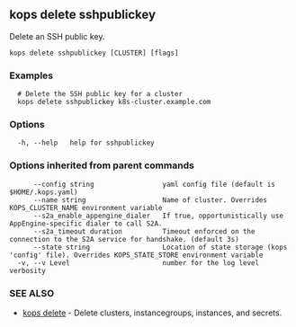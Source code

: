 
<!--- This file is automatically generated by make gen-cli-docs; changes should be made in the go CLI command code (under cmd/kops) -->

## kops delete sshpublickey

Delete an SSH public key.

```
kops delete sshpublickey [CLUSTER] [flags]
```

### Examples

```
  # Delete the SSH public key for a cluster
  kops delete sshpublickey k8s-cluster.example.com
```

### Options

```
  -h, --help   help for sshpublickey
```

### Options inherited from parent commands

```
      --config string                 yaml config file (default is $HOME/.kops.yaml)
      --name string                   Name of cluster. Overrides KOPS_CLUSTER_NAME environment variable
      --s2a_enable_appengine_dialer   If true, opportunistically use AppEngine-specific dialer to call S2A.
      --s2a_timeout duration          Timeout enforced on the connection to the S2A service for handshake. (default 3s)
      --state string                  Location of state storage (kops 'config' file). Overrides KOPS_STATE_STORE environment variable
  -v, --v Level                       number for the log level verbosity
```

### SEE ALSO

* [kops delete](kops_delete.md)	 - Delete clusters, instancegroups, instances, and secrets.

